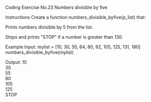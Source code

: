 Coding Exercise No.23
Numbers divisible by five

Instructions
Create a function numbers_divisible_byfive(p_list) that:

Prints numbers divisible by 5 from the list.

Stops and prints "STOP" if a number is greater than 130.

Example
Input:
mylist = [10, 30, 55, 64, 80, 92, 105, 125, 131, 180]
numbers_divisible_byfive(mylist)

Output:
10  
30  
55  
80  
105  
125  
STOP